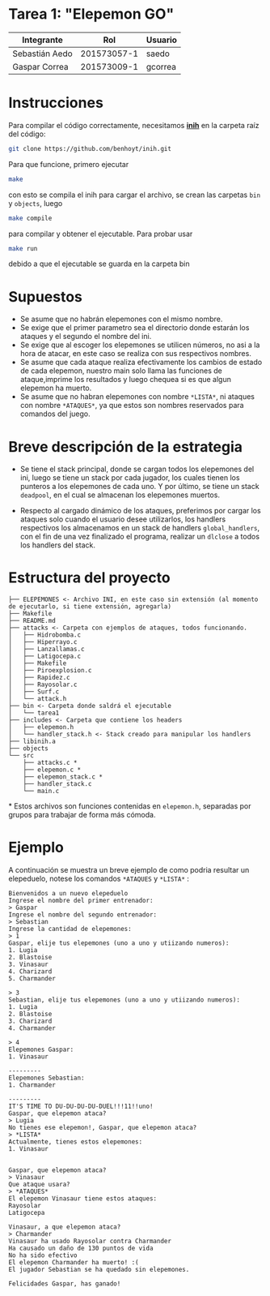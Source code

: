 # Tarea 1: "Elepemon GO"

|Integrante|Rol|Usuario|
|----|----|----|
| Sebastián Aedo |201573057-1|saedo|
| Gaspar Correa |201573009-1|gcorrea|

# Instrucciones

Para compilar el código correctamente, necesitamos **[inih](https://github.com/benhoyt/inih)** en la carpeta raíz del código:
```bash
git clone https://github.com/benhoyt/inih.git
```

Para que funcione, primero ejecutar
```bash
make
```
con esto se compila el inih para cargar el archivo, se crean las carpetas `bin` y `objects`, luego
```bash
make compile
```

para compilar y obtener el ejecutable. Para probar usar
```bash
make run
```
debido a que el ejecutable se guarda en la carpeta bin

# Supuestos

* Se asume que no habrán elepemones con el mismo nombre.
* Se exige que el primer parametro sea el directorio donde estarán los ataques y el segundo el nombre del ini.
* Se exige que al escoger los elepemones se utilicen números, no asi a la hora de atacar, en este caso se realiza con sus respectivos nombres.
* Se asume que cada ataque realiza efectivamente los cambios de estado de cada elepemon, nuestro main solo llama las funciones de ataque,imprime los resultados y luego chequea si es que algun elepemon ha muerto.
* Se asume que no habran elepemones con nombre `*LISTA*`, ni ataques con nombre
  `*ATAQUES*`, ya que estos son nombres reservados para comandos del juego.

# Breve descripción de la estrategia

* Se tiene el stack principal, donde se cargan todos los elepemones del ini, luego se tiene un stack por cada jugador, los cuales tienen los punteros a los elepemones de cada uno. Y por último, se tiene un stack `deadpool`, en el cual se almacenan los elepemones muertos.

* Respecto al cargado dinámico de los ataques, preferimos por cargar los ataques solo cuando el usuario desee utilizarlos, los handlers respectivos los almacenamos en un stack de handlers `global_handlers`, con el fin de una vez finalizado el programa, realizar un `dlclose` a todos los handlers del stack.


# Estructura del proyecto
```
├── ELEPEMONES <- Archivo INI, en este caso sin extensión (al momento de ejecutarlo, si tiene extensión, agregarla)
├── Makefile
├── README.md
├── attacks <- Carpeta con ejemplos de ataques, todos funcionando.
│   ├── Hidrobomba.c
│   ├── Hiperrayo.c
│   ├── Lanzallamas.c
│   ├── Latigocepa.c
│   ├── Makefile
│   ├── Piroexplosion.c
│   ├── Rapidez.c
│   ├── Rayosolar.c
│   ├── Surf.c
│   └── attack.h
├── bin <- Carpeta donde saldrá el ejecutable
│   └── tarea1
├── includes <- Carpeta que contiene los headers
│   ├── elepemon.h
│   └── handler_stack.h <- Stack creado para manipular los handlers
├── libinih.a
├── objects
└── src
    ├── attacks.c *
    ├── elepemon.c *
    ├── elepemon_stack.c *
    ├── handler_stack.c
    └── main.c
```
\* Estos archivos son funciones contenidas en `elepemon.h`, separadas por grupos para trabajar de forma más cómoda.

# Ejemplo

A continuación se muestra un breve ejemplo de como podria resultar un elepeduelo, notese los comandos `*ATAQUES` y `*LISTA*` :

```
Bienvenidos a un nuevo elepeduelo
Ingrese el nombre del primer entrenador:
> Gaspar
Ingrese el nombre del segundo entrenador:
> Sebastian
Ingrese la cantidad de elepemones:
> 1
Gaspar, elije tus elepemones (uno a uno y utiizando numeros):
1. Lugia
2. Blastoise
3. Vinasaur
4. Charizard
5. Charmander

> 3
Sebastian, elije tus elepemones (uno a uno y utiizando numeros):
1. Lugia
2. Blastoise
3. Charizard
4. Charmander

> 4
Elepemones Gaspar:
1. Vinasaur

---------
Elepemones Sebastian:
1. Charmander

---------
IT'S TIME TO DU-DU-DU-DU-DUEL!!!11!!uno!
Gaspar, que elepemon ataca?
> Lugia
No tienes ese elepemon!, Gaspar, que elepemon ataca?
> *LISTA*
Actualmente, tienes estos elepemones:
1. Vinasaur


Gaspar, que elepemon ataca?
> Vinasaur
Que ataque usara?
> *ATAQUES*
El elepemon Vinasaur tiene estos ataques:
Rayosolar
Latigocepa

Vinasaur, a que elepemon ataca?
> Charmander
Vinasaur ha usado Rayosolar contra Charmander
Ha causado un daño de 130 puntos de vida
No ha sido efectivo
El elepemon Charmander ha muerto! :(
El jugador Sebastian se ha quedado sin elepemones.

Felicidades Gaspar, has ganado!

```
